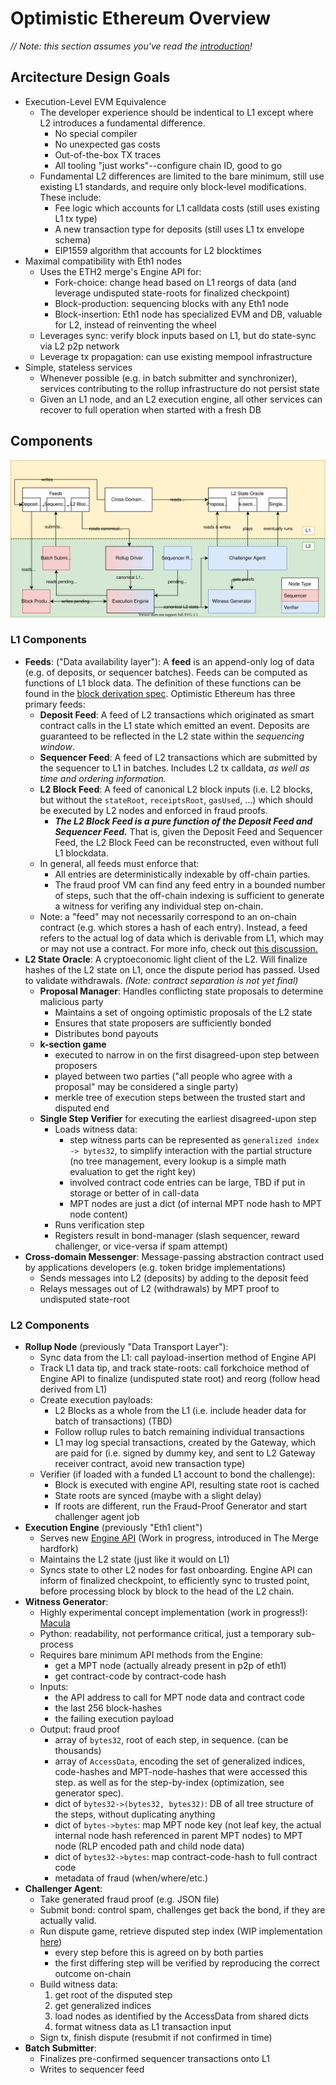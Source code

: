 # Optimistic Ethereum Overview
*// Note: this section assumes you've read the [introduction](./introduction.md)!*
## Arcitecture Design Goals

- Execution-Level EVM Equivalence
  - The developer experience should be indentical to L1 except where L2 introduces a fundamental difference.
    - No special compiler
    - No unexpected gas costs
    - Out-of-the-box TX traces
    - All tooling "just works"--configure chain ID, good to go
  - Fundamental L2 differences are limited to the bare minimum, still use existing L1 standards, and require only block-level modifications. These include:
    - Fee logic which accounts for L1 calldata costs (still uses existing L1 tx type)
    - A new transaction type for deposits (still uses L1 tx envelope schema)
    - EIP1559 algorithm that accounts for L2 blocktimes
- Maximal compatibility with Eth1 nodes
  - Uses the ETH2 merge's Engine API for:
    - Fork-choice: change head based on L1 reorgs of data (and leverage undisputed state-roots for finalized checkpoint)
    - Block-production: sequencing blocks with any Eth1 node
    - Block-insertion: Eth1 node has specialized EVM and DB, valuable for L2, instead of reinventing the wheel
  - Leverages sync: verify block inputs based on L1, but do state-sync via L2 p2p network
  - Leverage tx propagation: can use existing mempool infrastructure
- Simple, stateless services
  - Whenever possible (e.g. in batch submitter and synchronizer), services contributing to the rollup infrastructure do not persist state
  - Given an L1 node, and an L2 execution engine, all other services can recover to full operation when started with a fresh DB

## Components

![Architecture Diagram](./assets/architecture.svg)

### L1 Components
- **Feeds**: ("Data availability layer"): A **feed** is an append-only log of data (e.g. of deposits, or sequencer batches). Feeds can be computed as functions of L1 block data. The definition of these functions can be found in the [block derivation spec][block-derivation]. Optimistic Ethereum has three primary feeds:
  - **Deposit Feed**: A feed of L2 transactions which originated as smart contract calls in the L1 state which emitted an event. Deposits are guaranteed to be reflected in the L2 state within the *sequencing window*.
  - **Sequencer Feed**: A feed of L2 transactions which are submitted by the sequencer to L1 in batches. Includes L2 tx calldata, *as well as time and ordering information.*
  - **L2 Block Feed**: A feed of canonical L2 block inputs (i.e. L2 blocks, but without the `stateRoot`, `receiptsRoot`, `gasUsed`, ...) which should be executed by L2 nodes and enforced in fraud proofs.
    - ***The L2 Block Feed is a pure function of the Deposit Feed and Sequencer Feed.*** That is, given the Deposit Feed and Sequencer Feed, the L2 Block Feed can be reconstructed, even without full L1 blockdata.
  - In general, all feeds must enforce that:
    - All entries are deterministically indexable by off-chain parties.
    - The fraud proof VM can find any feed entry in a bounded number of steps, such that the off-chain indexing is sufficient to generate a witness for verifing any individual step on-chain.
  - Note: a "feed" may not necessarily correspond to an on-chain contract (e.g. which stores a hash of each entry). Instead, a feed refers to the actual log of data which is derivable from L1, which may or may not use a contract. For more info, check out [this discussion.](https://github.com/ethereum-optimism/optimistic-specs/issues/14)
- **L2 State Oracle**: A cryptoeconomic light client of the L2. Will finalize hashes of the L2 state on L1, once the dispute period has passed. Used to validate withdrawals. *(Note: contract separation is not yet final)*
  - **Proposal Manager**: Handles conflicting state proposals to determine malicious party
    - Maintains a set of ongoing optimistic proposals of the L2 state
    - Ensures that state proposers are sufficiently bonded
    - Distributes bond payouts
  - **k-section game**
    - executed to narrow in on the first disagreed-upon step between proposers
    - played between two parties ("all people who agree with a proposal" may be considered a single party)
    - merkle tree of execution steps between the trusted start and disputed end
  - **Single Step Verifier** for executing the earliest disagreed-upon step
    - Loads witness data:
      - step witness parts can be represented as `generalized index -> bytes32`,
        to simplify interaction with the partial structure (no tree management, every lookup is a simple math evaluation to get the right key)
      - involved contract code entries can be large, TBD if put in storage or better of in call-data
      - MPT nodes are just a dict (of internal MPT node hash to MPT node content)
    - Runs verification step
    - Registers result in bond-manager (slash sequencer, reward challenger, or vice-versa if spam attempt)
- **Cross-domain Messenger**: Message-passing abstraction contract used by applications developers (e.g. token bridge implementations)
    - Sends messages into L2 (deposits) by adding to the deposit feed
    - Relays messages out of L2 (withdrawals) by MPT proof to undisputed state-root

### L2 Components

- **Rollup Node** (previously "Data Transport Layer"):
  - Sync data from the L1: call payload-insertion method of Engine API
  - Track L1 data tip, and track state-roots: call forkchoice method of Engine API to finalize (undisputed state root) and reorg (follow head derived from L1)
  - Create execution payloads:
    - L2 Blocks as a whole from the L1 (i.e. include header data for batch of transactions) (TBD)
    - Follow rollup rules to batch remaining individual transactions
    - L1 may log special transactions, created by the Gateway,
      which are paid for (i.e. signed by dummy key, and sent to L2 Gateway receiver contract, avoid new transaction type)
  - Verifier (if loaded with a funded L1 account to bond the challenge):
    - Block is executed with engine API, resulting state root is cached
    - State roots are synced (maybe with a slight delay)
    - If roots are different, run the Fraud-Proof Generator and start challenger agent job
- **Execution Engine** (previously "Eth1 client")
  - Serves new [Engine API](https://hackmd.io/@n0ble/consensus_api_design_space) (Work in progress, introduced in The Merge hardfork)
  - Maintains the L2 state (just like it would on L1)
  - Syncs state to other L2 nodes for fast onboarding. Engine API can inform of finalized checkpoint,
    to efficiently sync to trusted point, before processing block by block to the head of the L2 chain.
- **Witness Generator**:
  - Highly experimental concept implementation (work in progress!): [Macula](https://github.com/protolambda/macula)
  - Python: readability, not performance critical, just a temporary sub-process
  - Requires bare minimum API methods from the Engine:
    - get a MPT node (actually already present in p2p of eth1)
    - get contract-code by contract-code hash
  - Inputs:
    - the API address to call for MPT node data and contract code
    - the last 256 block-hashes
    - the failing execution payload
  - Output: fraud proof
    - array of `bytes32`, root of each step, in sequence. (can be thousands)
    - array of `AccessData`, encoding the set of generalized indices, code-hashes and MPT-node-hashes that were accessed this step.
      as well as for the step-by-index (optimization, see generator spec).
    - dict of `bytes32->(bytes32, bytes32)`: DB of all tree structure of the steps, without duplicating anything
    - dict of `bytes->bytes`: map MPT node key (not leaf key, the actual internal node hash referenced in parent MPT nodes) to MPT node (RLP encoded path and child node data)
    - dict of `bytes32->bytes`: map contract-code-hash to full contract code
    - metadata of fraud (when/where/etc.)
- **Challenger Agent**:
  - Take generated fraud proof (e.g. JSON file)
  - Submit bond: control spam, challenges get back the bond, if they are actually valid.
  - Run dispute game, retrieve disputed step index (WIP implementation [here](https://github.com/statechannels/dispute-game))
    - every step before this is agreed on by both parties
    - the first differing step will be verified by reproducing the correct outcome on-chain
  - Build witness data:
     1. get root of the disputed step
     2. get generalized indices
     3. load nodes as identified by the AccessData from shared dicts
     4. format witness data as L1 transaction input
  - Sign tx, finish dispute (resubmit if not confirmed in time)
- **Batch Submitter**:
  - Finalizes pre-confirmed sequencer transactions onto L1
  - Writes to sequencer feed

[block-derivation]: ./components/rollup_node/block_derivation.md